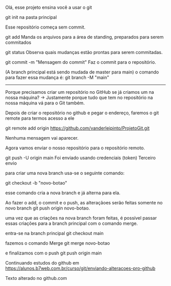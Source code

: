 Olá, esse projeto ensina você a usar o git

git init na pasta principal

Esse repositório começa sem commit.

git add
Manda os arquivos para a área de standing, preparados para serem commitados

git status
Observa quais mudanças estão prontas para serem commitadas.

git commit -m "Mensagem do commit"
Faz o commit para o repositório.

(A branch principal está sendo mudada de master para main)
o comando para fazer essa mudança é:
git branch -M "main"

---

Porque precisamos criar um repositório no GitHub se já criamos um na nossa máquina?
-> Justamente porque tudo que tem no repositório na nossa máquina vá para o Git também.

Depois de criar o repositório no github e pegar o endereço, faremos o git remote para termos acesso a ele

git remote add origin https://github.com/vanderleipinto/ProjetoGit.git

Nenhuma mensagem vai aparecer.

Agora vamos enviar o nosso repositório para o repositório remoto.

git push -U origin main
Foi enviado usando credenciais (token)
Terceiro envio

para criar uma nova branch usa-se o seguinte comando:

git checkout -b "novo-botao"

esse comando cria a nova branch e já alterna para ela.

Ao fazer o add, o commit e o push, as alteraçãoes serão feitas somente no novo branch
git push origin novo-botao.

uma vez que as criações na nova branch foram feitas, é possível passar essas criações para a branch principal com o comando merge.

entra-se na branch principal
git checkout main

fazemos o comando Merge
git merge novo-botao

e finalizamos com o push
git push origin main

Continuando estudos do github em https://alunos.b7web.com.br/curso/git/enviando-alteracoes-pro-github

Texto alterado no github.com
